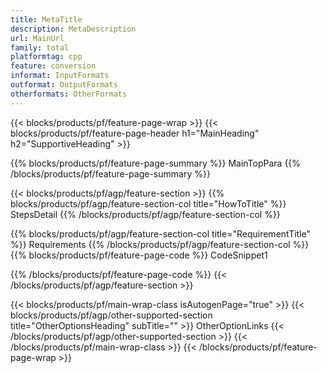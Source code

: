 ```yaml
---
title: MetaTitle
description: MetaDescription
url: MainUrl
family: total
platformtag: cpp
feature: conversion
informat: InputFormats
outformat: OutputFormats
otherformats: OtherFormats
---
```

{{< blocks/products/pf/feature-page-wrap >}}
{{< blocks/products/pf/feature-page-header h1="MainHeading" h2="SupportiveHeading" >}}

{{% blocks/products/pf/feature-page-summary %}}
MainTopPara 
{{% /blocks/products/pf/feature-page-summary  %}}

{{< blocks/products/pf/agp/feature-section >}}
{{% blocks/products/pf/agp/feature-section-col title="HowToTitle" %}}
StepsDetail
{{% /blocks/products/pf/agp/feature-section-col %}}

{{% blocks/products/pf/agp/feature-section-col title="RequirementTitle" %}}
Requirements
{{% /blocks/products/pf/agp/feature-section-col %}}
{{% blocks/products/pf/feature-page-code %}}
CodeSnippet1

{{% /blocks/products/pf/feature-page-code %}}
{{< /blocks/products/pf/agp/feature-section >}}

{{< blocks/products/pf/main-wrap-class isAutogenPage="true" >}}
{{< blocks/products/pf/agp/other-supported-section title="OtherOptionsHeading" subTitle="" >}}
OtherOptionLinks
{{< /blocks/products/pf/agp/other-supported-section >}}
{{< /blocks/products/pf/main-wrap-class >}}
{{< /blocks/products/pf/feature-page-wrap >}}